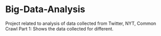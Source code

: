 # Big-Data-Analysis
Project related to analysis of data collected from Twitter, NYT, Common Crawl
Part 1: Shows the data collected for different.

